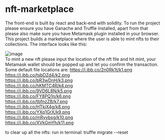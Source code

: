 # nft-marketplace
The front-end is built by react and back-end with solidity. To run the project please ensure you have Ganache and Truffle installed, apart from that please also make
sure you have Metamask plugin installed in your browser. <br>
This project builds a marketplace where the user is able to mint nfts to their collections. The interface looks like this:

![image](https://user-images.githubusercontent.com/101934090/196635082-5f109216-47c7-4224-87b9-2a1271b5491a.png)
<br>
To mint a new nft please input the location of the nft file and hit mint, your Metamask wallet should be popped up and let you confirm the transaction. Some default
file locations are:
https://i.ibb.co/2n0Rk1t/k1.png<br>
https://i.ibb.co/tsbDZd4/k2.png<br>
https://i.ibb.co/bR3wDnH/k3.png<br>
https://i.ibb.co/hKMTC4R/k4.png<br>
https://i.ibb.co/9VD6L8N/k5.png<br>
https://i.ibb.co/FY8PQ1n/k6.png<br>
https://i.ibb.co/tbfnzZB/k7.png<br>
https://i.ibb.co/HTkjX4g/k8.png<br>
https://i.ibb.co/YXq1GrX/k9.png<br>
https://i.ibb.co/mRyvbsg/k10.png<br>
https://i.ibb.co/XVkGmYh/k11.png<br>

to clear up all the nfts: 
run in terminal: truffle migrate --reset
